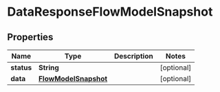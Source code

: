

# DataResponseFlowModelSnapshot


## Properties

| Name | Type | Description | Notes |
|------------ | ------------- | ------------- | -------------|
|**status** | **String** |  |  [optional] |
|**data** | [**FlowModelSnapshot**](FlowModelSnapshot.md) |  |  [optional] |



